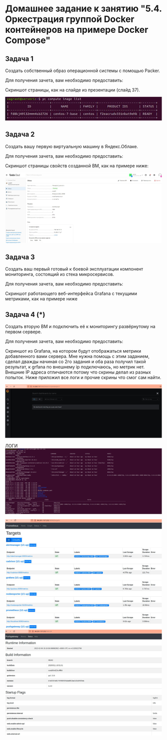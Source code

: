 # Домашнее задание к занятию "5.4. Оркестрация группой Docker контейнеров на примере Docker Compose"

## Задача 1
Создать собственный образ операционной системы с помощью Packer.

Для получения зачета, вам необходимо предоставить:

Скриншот страницы, как на слайде из презентации (слайд 37).

<img  src="https://raw.githubusercontent.com/ArmenVartanyan/devops-netology/main/54ycimagelist.jpg">

## Задача 2
Создать вашу первую виртуальную машину в Яндекс.Облаке.

Для получения зачета, вам необходимо предоставить:

Скриншот страницы свойств созданной ВМ, как на примере ниже:

<img  src="https://raw.githubusercontent.com/ArmenVartanyan/devops-netology/main/vmimageyandex.JPG">

## Задача 3
Создать ваш первый готовый к боевой эксплуатации компонент мониторинга, состоящий из стека микросервисов.

Для получения зачета, вам необходимо предоставить:

Скриншот работающего веб-интерфейса Grafana с текущими метриками, как на примере ниже


## Задача 4 (*)
Создать вторую ВМ и подключить её к мониторингу развёрнутому на первом сервере.

Для получения зачета, вам необходимо предоставить:

Скриншот из Grafana, на котором будут отображаться метрики добавленного вами сервера.
Мне нужна помощь с этим заданием, сделал дважды начиная со 2го задания и оба раза получил такой результат, к grfana по внешнему ip подключаюсь, но метрик нет. Внешние IP адреса отличаются потому что скрины делал из разных попыток. Ниже приложил все логи и прочие скрины что смог сам найти.

<img  src="https://raw.githubusercontent.com/ArmenVartanyan/devops-netology/main/54grafana.jpg">

ЛОГИ
<img  src="https://raw.githubusercontent.com/ArmenVartanyan/devops-netology/main/54monitoring.jpg">

<img  src="https://raw.githubusercontent.com/ArmenVartanyan/devops-netology/main/54prometheustargets.jpg">

<img  src="https://raw.githubusercontent.com/ArmenVartanyan/devops-netology/main/54pushgatewey.jpg">
